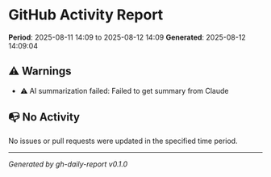 # GitHub Activity Report

**Period**: 2025-08-11 14:09 to 2025-08-12 14:09
**Generated**: 2025-08-12 14:09:04

## ⚠️ Warnings

- ⚠️ AI summarization failed: Failed to get summary from Claude

## 📭 No Activity

No issues or pull requests were updated in the specified time period.

---

*Generated by gh-daily-report v0.1.0*
